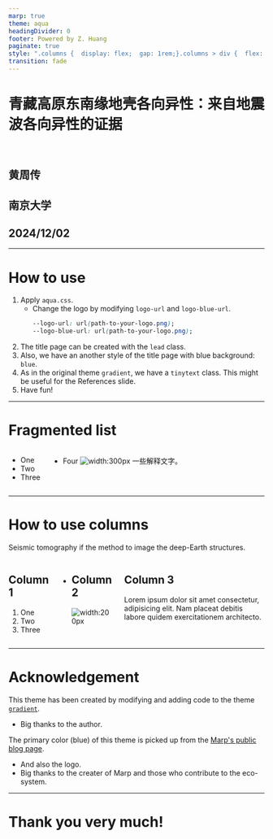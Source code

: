 ```yaml
---
marp: true
theme: aqua
headingDivider: 0
footer: Powered by Z. Huang
paginate: true
style: ".columns {  display: flex;  gap: 1rem;}.columns > div {  flex: 1 1 0;}"
transition: fade
---
```


<!--
_class: lead
_paginate: skip
_footer: ""
-->

# 青藏高原东南缘地壳各向异性：来自地震波各向异性的证据

<br/>

## 黄周传

## 南京大学
## 2024/12/02
---
# How to use

1. Apply `aqua.css`.
   - Change the logo by modifying `logo-url` and `logo-blue-url`.
     ```css
     --logo-url: url(path-to-your-logo.png);
     --logo-blue-url: url(path-to-your-logo.png);
     ```
2. The title page can be created with the `lead` class.
3. Also, we have an another style of the title page with blue background: `blue`.
4. As in the original theme `gradient`, we have a `tinytext` class.
   This might be useful for the References slide.
5. Have fun!

---

# Fragmented list
<div class="columns">
<div>

- One
- Two
- Three

</div>

<div>

* Four
	![width:300px](https://git.nju.edu.cn/huangz/images/-/raw/main/pictures/2025/03/12_20_5_1_hzc.jpg)
	一些解释文字。
</div>
</div>

---
# How to use columns
Seismic tomography if the method to image the deep-Earth structures.
<div class="columns">
<div>

## Column 1


1) One
2) Two
3) Three

</div>
<div>

* ## Column 2

	![width:200px](https://git.nju.edu.cn/huangz/images/-/raw/main/pictures/2025/03/12_20_4_58_1.jpg)

</div>
<div>

## Column 3
Lorem ipsum dolor sit amet consectetur, adipisicing elit. Nam placeat debitis labore quidem exercitationem architecto.

</div>
</div>

---

# Acknowledgement

This theme has been created by modifying and adding code to the theme [`gradient`](https://rnd195.github.io/marp-community-themes/theme/gradient.html).

- Big thanks to the author.

The primary color (blue) of this theme is picked up from the [Marp's public blog page](https://marp.app/blog).

- And also the logo.
- Big thanks to the creater of Marp and those who contribute to the eco-system.

---
# Thank you very much!

<!--
_class: blue
_paginate: skip
_footer: ""
-->
